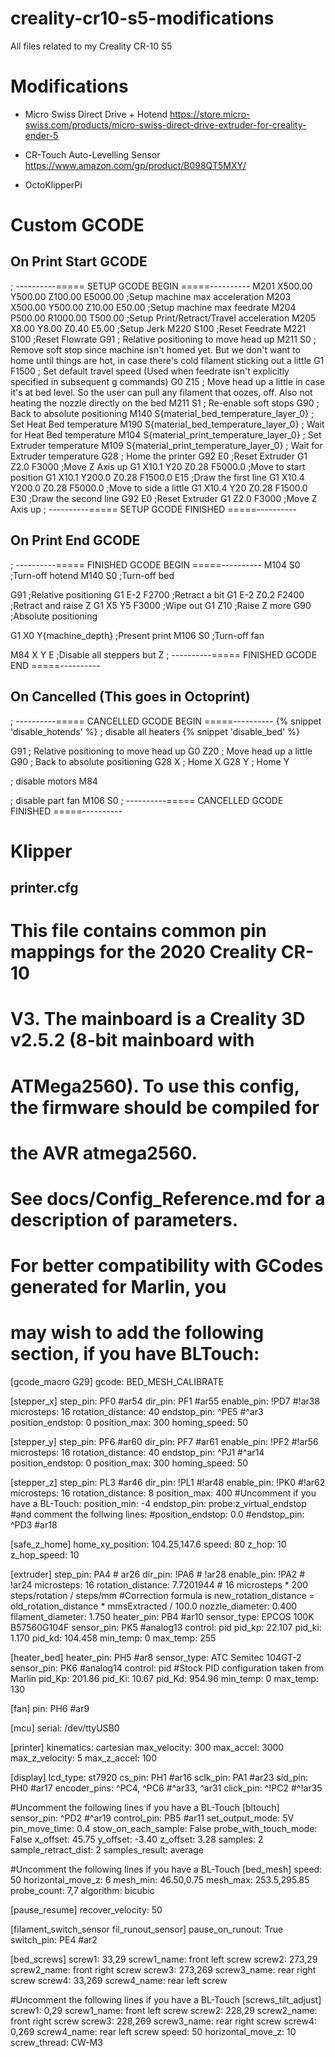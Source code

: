 # creality-cr10-s5-modifications
All files related to my Creality CR-10 S5

# Modifications
* Micro Swiss Direct Drive + Hotend
https://store.micro-swiss.com/products/micro-swiss-direct-drive-extruder-for-creality-ender-5

* CR-Touch Auto-Levelling Sensor
https://www.amazon.com/gp/product/B098QT5MXY/

* OctoKlipperPi

# Custom GCODE

## On Print Start GCODE

; ----------===== SETUP GCODE BEGIN =====----------
M201 X500.00 Y500.00 Z100.00 E5000.00 ;Setup machine max acceleration
M203 X500.00 Y500.00 Z10.00 E50.00 ;Setup machine max feedrate
M204 P500.00 R1000.00 T500.00 ;Setup Print/Retract/Travel acceleration
M205 X8.00 Y8.00 Z0.40 E5.00 ;Setup Jerk
M220 S100 ;Reset Feedrate
M221 S100 ;Reset Flowrate
G91                                                          ; Relative positioning to move head up
M211 S0                                                      ; Remove soft stop since machine isn't homed yet. But we don't want to home until things are hot, in case there's cold filament sticking out a little
G1 F1500                                                     ; Set default travel speed (Used when feedrate isn't explicitly specified in subsequent g commands)
G0 Z15                                                       ; Move head up a little in case it's at bed level. So the user can pull any filament that oozes, off. Also not heating the nozzle directly on the bed
M211 S1                                                      ; Re-enable soft stops
G90                                                          ; Back to absolute positioning
M140 S{material_bed_temperature_layer_0}                     ; Set Heat Bed temperature
M190 S{material_bed_temperature_layer_0}                     ; Wait for Heat Bed temperature
M104 S{material_print_temperature_layer_0}                   ; Set Extruder temperature
M109 S{material_print_temperature_layer_0}                   ; Wait for Extruder temperature
G28                                                          ; Home the printer
G92 E0 ;Reset Extruder
G1 Z2.0 F3000 ;Move Z Axis up
G1 X10.1 Y20 Z0.28 F5000.0 ;Move to start position
G1 X10.1 Y200.0 Z0.28 F1500.0 E15 ;Draw the first line
G1 X10.4 Y200.0 Z0.28 F5000.0 ;Move to side a little
G1 X10.4 Y20 Z0.28 F1500.0 E30 ;Draw the second line
G92 E0 ;Reset Extruder
G1 Z2.0 F3000 ;Move Z Axis up
; ----------===== SETUP GCODE FINISHED =====----------


## On Print End GCODE

; ----------===== FINISHED GCODE BEGIN =====----------
M104 S0 ;Turn-off hotend
M140 S0 ;Turn-off bed

G91 ;Relative positioning
G1 E-2 F2700 ;Retract a bit
G1 E-2 Z0.2 F2400 ;Retract and raise Z
G1 X5 Y5 F3000 ;Wipe out
G1 Z10 ;Raise Z more
G90 ;Absolute positioning

G1 X0 Y{machine_depth} ;Present print
M106 S0 ;Turn-off fan

M84 X Y E ;Disable all steppers but Z
; ----------===== FINISHED GCODE END =====----------


## On Cancelled (This goes in Octoprint)

; ----------===== CANCELLED GCODE BEGIN =====----------
{% snippet 'disable_hotends' %}     ; disable all heaters
{% snippet 'disable_bed' %}

G91         ; Relative positioning to move head up
G0 Z20      ; Move head up a little 
G90         ; Back to absolute positioning
G28 X       ; Home X
G28 Y       ; Home Y

; disable motors
M84

; disable part fan
M106 S0
; ----------===== CANCELLED GCODE FINISHED =====----------


# Klipper

## printer.cfg

# This file contains common pin mappings for the 2020 Creality CR-10
# V3. The mainboard is a Creality 3D v2.5.2 (8-bit mainboard with
# ATMega2560). To use this config, the firmware should be compiled for
# the AVR atmega2560.

# See docs/Config_Reference.md for a description of parameters.

# For better compatibility with GCodes generated for Marlin, you
# may wish to add the following section, if you have BLTouch:
[gcode_macro G29]
gcode:
    BED_MESH_CALIBRATE

[stepper_x]
step_pin: PF0 #ar54
dir_pin: PF1 #ar55
enable_pin: !PD7 #!ar38
microsteps: 16
rotation_distance: 40
endstop_pin: ^PE5 #^ar3
position_endstop: 0
position_max: 300
homing_speed: 50

[stepper_y]
step_pin: PF6 #ar60
dir_pin: PF7 #ar61
enable_pin: !PF2 #!ar56
microsteps: 16
rotation_distance: 40
endstop_pin: ^PJ1 #^ar14
position_endstop: 0
position_max: 300
homing_speed: 50

[stepper_z]
step_pin: PL3 #ar46
dir_pin: !PL1 #!ar48
enable_pin: !PK0 #!ar62
microsteps: 16
rotation_distance: 8
position_max: 400
#Uncomment if you have a BL-Touch:
position_min: -4
endstop_pin: probe:z_virtual_endstop
#and comment the follwing lines:
#position_endstop: 0.0
#endstop_pin: ^PD3 #ar18

[safe_z_home]
home_xy_position: 104.25,147.6
speed: 80
z_hop: 10
z_hop_speed: 10

[extruder]
step_pin: PA4 # ar26
dir_pin: !PA6 # !ar28
enable_pin: !PA2 # !ar24
microsteps: 16
rotation_distance: 7.7201944 # 16 microsteps * 200 steps/rotation / steps/mm
#Correction formula is new_rotation_distance = old_rotation_distance * mmsExtracted / 100.0
nozzle_diameter: 0.400
filament_diameter: 1.750
heater_pin: PB4 #ar10
sensor_type: EPCOS 100K B57560G104F
sensor_pin: PK5 #analog13
control: pid
pid_kp: 22.107
pid_ki: 1.170
pid_kd: 104.458
min_temp: 0
max_temp: 255

[heater_bed]
heater_pin: PH5 #ar8
sensor_type: ATC Semitec 104GT-2
sensor_pin: PK6 #analog14
control: pid
#Stock PID configuration taken from Marlin
pid_Kp: 201.86
pid_Ki: 10.67
pid_Kd: 954.96
min_temp: 0
max_temp: 130

[fan]
pin: PH6 #ar9

[mcu]
serial: /dev/ttyUSB0

[printer]
kinematics: cartesian
max_velocity: 300
max_accel: 3000
max_z_velocity: 5
max_z_accel: 100

[display]
lcd_type: st7920
cs_pin: PH1 #ar16
sclk_pin: PA1 #ar23
sid_pin: PH0 #ar17
encoder_pins: ^PC4, ^PC6 #^ar33, ^ar31
click_pin: ^!PC2 #^!ar35


#Uncomment the following lines if you have a BL-Touch
[bltouch]
sensor_pin: ^PD2 #^ar19
control_pin: PB5 #ar11
set_output_mode: 5V
pin_move_time: 0.4
stow_on_each_sample: False
probe_with_touch_mode: False
x_offset: 45.75
y_offset: -3.40
z_offset:  3.28
samples: 2
sample_retract_dist: 2
samples_result: average

#Uncomment the following lines if you have a BL-Touch
[bed_mesh]
speed: 50
horizontal_move_z: 6
mesh_min: 46.50,0.75
mesh_max: 253.5,295.85
probe_count: 7,7
algorithm: bicubic

[pause_resume]
recover_velocity: 50

[filament_switch_sensor fil_runout_sensor]
pause_on_runout: True
switch_pin: PE4 #ar2

[bed_screws]
screw1: 33,29
screw1_name: front left screw
screw2: 273,29
screw2_name: front right screw
screw3: 273,269
screw3_name: rear right screw
screw4: 33,269
screw4_name: rear left screw

#Uncomment the following lines if you have a BL-Touch
[screws_tilt_adjust]
screw1: 0,29
screw1_name: front left screw
screw2: 228,29
screw2_name: front right screw
screw3: 228,269
screw3_name: rear right screw
screw4: 0,269
screw4_name: rear left screw
speed: 50
horizontal_move_z: 10
screw_thread: CW-M3